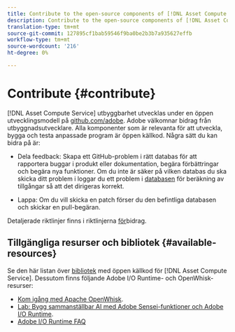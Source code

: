 ```yaml
---
title: Contribute to the open-source components of [!DNL Asset Compute Service].
description: Contribute to the open-source components of [!DNL Asset Compute Service].
translation-type: tm+mt
source-git-commit: 127895cf1bab59546f9ba0be2b3b7a935627effb
workflow-type: tm+mt
source-wordcount: '216'
ht-degree: 0%

---
```



# Contribute {#contribute}

[!DNL Asset Compute Service] utbyggbarhet utvecklas under en öppen utvecklingsmodell på [github.com/adobe](https://github.com/adobe). Adobe välkomnar bidrag från utbyggnadsutvecklare. Alla komponenter som är relevanta för att utveckla, bygga och testa anpassade program är öppen källkod. Några sätt du kan bidra på är:

* Dela feedback: Skapa ett GitHub-problem i rätt databas för att rapportera buggar i produkt eller dokumentation, begära förbättringar och begära nya funktioner. Om du inte är säker på vilken databas du ska skicka ditt problem i loggar du ett problem i [databasen](https://github.com/adobe/asset-compute-sdk) för beräkning av tillgångar så att det dirigeras korrekt.

* Lappa: Om du vill skicka en patch förser du den befintliga databasen och skickar en pull-begäran.

Detaljerade riktlinjer finns i riktlinjerna [för](https://github.com/adobe/asset-compute-sdk/blob/master/.github/CONTRIBUTING.md)bidrag.

## Tillgängliga resurser och bibliotek {#available-resources}

Se den här listan över [bibliotek](https://github.com/adobe/asset-compute-sdk#available-resources-and-libraries) med öppen källkod för [!DNL Asset Compute Service]. Dessutom finns följande Adobe I/O Runtime- och OpenWhisk-resurser:

* [Kom igång med Apache OpenWhisk](https://github.com/apache/incubator-openwhisk/tree/master/docs#getting-started-with-openwhisk).
* [Lab: Bygg sammanställbar AI med Adobe Sensei-funktioner och Adobe I/O Runtime](https://opensource.adobe.com/adobe-sensei-ai-functions/index.html).
* [Adobe I/O Runtime FAQ](https://www.adobe.io/apis/experienceplatform/runtime/docs.html#!adobedocs/adobeio-runtime/master/resources/faq.md)

<!-- **TBD** for post-release:
* Link to Firefly open-source components.
* Issues in `aio` can be reported in Firefly repos.
* Issues in asset-compute-sdk or devtool goes into the relevant repos from Nui.
-->
